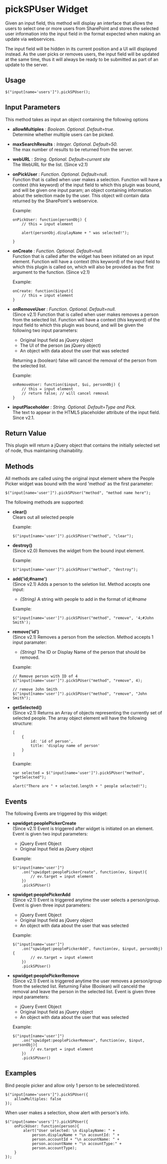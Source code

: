 pickSPUser Widget
=================

Given an input field, this method will display an interface that allows the users to select one or more users from SharePoint and stores the selected user information into the input field in the format expected when making an update via webservices.

The input field will be hidden in its current position and a UI will displayed instead. As the user picks or removes users, the input field will be updated at the same time, thus it will always be ready to be submitted as part of an update to the server.


Usage
-----

    $("input[name='users']").pickSPUser();
    

Input Parameters
----------------

This method takes as input an object containing the following options


-   **allowMultiples**      :   *Boolean. Optional. Default=true.* <br />
    Determine whether multiple users can be picked.

-   **maxSearchResults**    :   *Integer. Optional. Default=50.* <br />
    The max number of results to be returned from the server.

-   **webURL**     :   *String. Optional. Default=current site* <br />
    The WebURL for the list. (Since v2.1) 

-   **onPickUser**          :   *Function. Optional. Default=null.* <br />
    Function that is called when user makes a selection. Function will have a context (*this* keyword) of the input field to which this plugin was bound, and will be given one input param; an object containing information about the selection made by the user. This object will contain data returned by the SharePoint's webservice.
    
    Example:
        
        onPickUser: function(personObj) {
            // this = input element
            
            alert(personObj.displayName + " was selected!");
            
        }
    
                                
-   **onCreate**            :   *Function. Optional. Default=null.* <br />
    Function that is called after the widget has been initiated on an input element. Function will have a context (this keyword) of the input field to which this plugin is called on, which will also be provided as the first argument to the function. (Since v2.1)
    
    Example:
        
        onCreate: function($input){
            // this = input element
        }

-   **onRemoveUser**    :   *Function. Optional. Default=null.* <br />
    (Since v2.1) Function that is called when user makes removes a person from the selected list. Function will have a context (*this* keyword) of the input field to which this plugin was bound, and will be given the following two input parameters:
    
    -  Original Input field as jQuery object
    -  The UI of the person (as jQuery object)
    -  An object with data about the user that was selected 
    
    Returning a (boolean) false will cancel the removal of the person from the selected list.
    
    Example:
        
        onRemoveUser: function($input, $ui, personObj) {
            // this = input element
            // return false; // will cancel removal
        }
    
    
-   **inputPlaceholder**    :   *String. Optional. Default=Type and Pick.* <br />
    The text to appear in the HTML5 placeholder attribute of the input field.  Since v2.1.


Return Value
------------

This plugin will return a jQuery object that contains the initially selected set of node, thus maintaining chainability.


Methods
-------

All methods are called using the original input element where the People Picker widget was bound with the word 'method' as the first parameter:

    $("input[name='user']").pickSPUser("method", "method name here");

The following methods are supported:

-   **clear()**<br />
    Clears out all selected people
    
    Example:
        
        $("input[name='user']").pickSPUser("method", "clear");

-   **destroy()**<br />
    (Since v2.0) Removes the widget from the bound input element.
    
    Example:
        
        $("input[name='user']").pickSPUser("method", "destroy");
    
-   **add('id;#name')**<br />
    (Since v2.1) Adds a person to the seletion list. Method accepts one input:
    
    -   _{String}_ A string with people to add in the format of _id;#name_
    
    Example:
    
        $("input[name='user']").pickSPUser("method", "remove", '4;#John Smith');
        

-   **remove('id')**<br />
    (Since v2.1) Removes a person from the selection.  Method accepts 1 input paramater:
    
    -   _{String}_ The ID or Display Name of the person that should be removed.
    
    Example:
        
        // Remove person with ID of 4
        $("input[name='user']").pickSPUser("method", "remove", 4);
        
        // remove John Smith
        $("input[name='user']").pickSPUser("method", "remove", "John Smith");
        
-   **getSelected()**<br />
    (Since v2.1) Returns an Array of objects representing the currently set of selected people.  The array object element will have the following structure:
        
        [
            {
                id: 'id of person',
                title: 'display name of person'
            }
        ]
        
    Example:
        
        var selected = $("input[name='user']").pickSPUser("method", "getSelected");
        
        alert("There are " + selected.length + " people selected!");
        

Events
------

The following Events are triggered by this widget:

-   **spwidget:peoplePickerCreate**<br />
    (Since v2.1) Event is triggered after widget is initiated on an element. Event is given two input parameters:
    
    -  jQuery Event Object
    -  Original Input field as jQuery object 

    Example:
        
        $("input[name='user']")
            .on("spwidget:peoplePickerCreate", function(ev, $input){
                // ev.target = input element
            })
            .pickSPUser()

-   **spwidget:peoplePickerAdd**<br />
    (Since v2.1) Event is triggered anytime the user selects a person/group. Event is given three input parameters:
    
    -  jQuery Event Object
    -  Original Input field as jQuery object
    -  An object with data about the user that was selected 

    Example:
        
        $("input[name='user']")
            .on("spwidget:peoplePickerAdd", function(ev, $input, personObj){
                // ev.target = input element
            })
            .pickSPUser()

-   **spwidget:peoplePickerRemove**<br />
    (Since v2.1) Event is triggered anytime the user removes a person/group from the selected list. Returning False (Boolean) will canceld the removal and leave the person in the selected list. Event is given three input parameters:
    
    -  jQuery Event Object
    -  Original Input field as jQuery object
    -  An object with data about the user that was selected 

    Example:
        
        $("input[name='user']")
            .on("spwidget:peoplePickerRemove", function(ev, $input, personObj){
                // ev.target = input element
            })
            .pickSPUser()



Examples
--------

Bind people picker and allow only 1 person to be selected/stored.

    $("input[name='users']").pickSPUser({
        allowMultiples: false
    });


When user makes a selection, show alert with person's info.

    $("input[name='users']").pickSPUser({
        onPickUser: function(person){
            alert("User selected: \n displayName: " + 
                person.displayName + "\n accountId: " +
                person.accountId + "\n accountName: " +
                person.accountName + "\n accountType:" +
                person.accountType);
        }
    });

    
